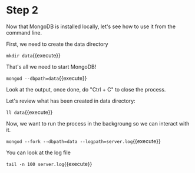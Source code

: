 # Step 2

Now that MongoDB is installed locally, let's see how to use it from the command line.

First, we need to create the data directory

`mkdir data`{{execute}}

That's all we need to start MongoDB!

`mongod --dbpath=data`{{execute}}

Look at the output, once done, do "Ctrl + C" to close the process.

Let's review what has been created in data directory:

`ll data`{{execute}}

Now, we want to run the process in the backgroung so we can interact with it.

`mongod --fork --dbpath=data --logpath=server.log`{{execute}}

You can look at the log file

`tail -n 100 server.log`{{execute}}
